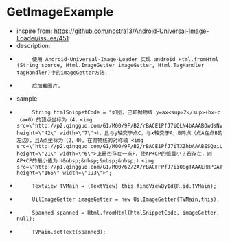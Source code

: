 GetImageExample
===============

 * inspire from: https://github.com/nostra13/Android-Universal-Image-Loader/issues/451
 * description:
 *          使用 Android-Universal-Image-Loader 实现 android Html.fromHtml (String source, Html.ImageGetter imageGetter, Html.TagHandler tagHandler)中的imageGetter方法.
 *          后加载图片.
 * sample:
 *          String htmlSnippetCode = "如图，已知抛物线 y=ax<sup>2</sup>+bx+c（a≠0）的顶点坐标为（4，<img src=\"http://p2.qingguo.com/G1/M00/9F/B2/rBACE1PfJ7iQLN4bAAABOwdsNv0023.png\" height=\"42\" width=\"7\">），且与y轴交于点C，与x轴交于A，B两点（点A在点B的左边），且A点坐标为（2，0）。在抛物线的对称轴 <img src=\"http://p2.qingguo.com/G1/M00/9F/B2/rBACE1PfJ7iTXZhbAAABESQziLA683.png\" height=\"21\" width=\"6\">上是否存在一点P，使AP+CP的值最小？若存在，则AP+CP的最小值为（&nbsp;&nbsp;&nbsp;&nbsp;）<img src=\"http://p1.qingguo.com/G1/M00/62/2A/rBACFFPfJ7iiO8gTAAALHRPDATw26.jpeg\" height=\"165\" width=\"193\">";
 *          TextView TVMain = (TextView) this.findViewById(R.id.TVMain);
 *          UilImageGetter imageGetter = new UilImageGetter(TVMain,this);
 *          Spanned spanned = Html.fromHtml(htmlSnippetCode, imageGetter, null);
 *          TVMain.setText(spanned);
